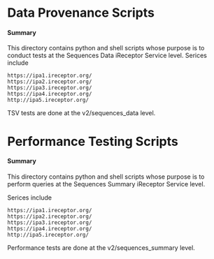 # Data Provenance Scripts

#### Summary

This directory contains python and shell scripts whose purpose is to conduct tests at the Sequences Data iReceptor Service level. Serices include

    https://ipa1.ireceptor.org/
    https://ipa2.ireceptor.org/
    https://ipa3.ireceptor.org/
    https://ipa4.ireceptor.org/
    http://ipa5.ireceptor.org/

TSV tests are done at the v2/sequences_data level. 

# Performance Testing Scripts

#### Summary

This directory contains python and shell scripts whose purpose is to perform queries at the Sequences Summary iReceptor Service level. 

Serices include

    https://ipa1.ireceptor.org/
    https://ipa2.ireceptor.org/
    https://ipa3.ireceptor.org/
    https://ipa4.ireceptor.org/
    http://ipa5.ireceptor.org/

Performance tests are done at the v2/sequences_summary level. 
